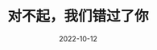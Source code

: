 ---
title: '对不起，我们错过了你'
date: '2022-10-12'
price: '20.0'
theaters: ['北京大学百周年纪念讲堂']
seat: ['8-10  1F']
remark: ['原声影片']
---
